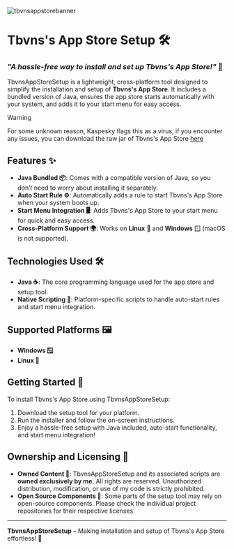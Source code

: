 ![tbvnsappstorebanner](https://github.com/user-attachments/assets/7d3695ec-6a12-472f-b45f-5f37f694f69e)
# Tbvns's App Store Setup 🛠️

### *"A hassle-free way to install and set up Tbvns's App Store!"* 🚀  

TbvnsAppStoreSetup is a lightweight, cross-platform tool designed to simplify the installation and setup of **Tbvns's App Store**. It includes a bundled version of Java, ensures the app store starts automatically with your system, and adds it to your start menu for easy access.  

> [!Warning]
> For some unknown reason, Kaspesky flags this as a virus, if you encounter any issues, you can download the raw jar of Tbvns's App Store [here](https://github.com/tbvns/TbvnsAppStore/releases/latest/)

## Features ✨
- **Java Bundled 📦**: Comes with a compatible version of Java, so you don’t need to worry about installing it separately.
- **Auto Start Rule ⚙️**: Automatically adds a rule to start Tbvns's App Store when your system boots up.
- **Start Menu Integration 🖥️**: Adds Tbvns's App Store to your start menu for quick and easy access.
- **Cross-Platform Support 🌍**: Works on **Linux** 🐧 and **Windows** 🪟 (macOS is not supported).

## Technologies Used 🛠️
- **Java ☕**: The core programming language used for the app store and setup tool.
- **Native Scripting 📜**: Platform-specific scripts to handle auto-start rules and start menu integration.

## Supported Platforms 🖼️
- **Windows 🪟**
- **Linux 🐧**

## Getting Started 🚀
To install Tbvns's App Store using TbvnsAppStoreSetup:
1. Download the setup tool for your platform.
2. Run the installer and follow the on-screen instructions.
3. Enjoy a hassle-free setup with Java included, auto-start functionality, and start menu integration!

## Ownership and Licensing 📜
- **Owned Content 🔐**: TbvnsAppStoreSetup and its associated scripts are **owned exclusively by me**. All rights are reserved. Unauthorized distribution, modification, or use of my code is strictly prohibited.
- **Open Source Components 📂**: Some parts of the setup tool may rely on open-source components. Please check the individual project repositories for their respective licenses.

---

**TbvnsAppStoreSetup** – Making installation and setup of Tbvns's App Store effortless! 🌟
